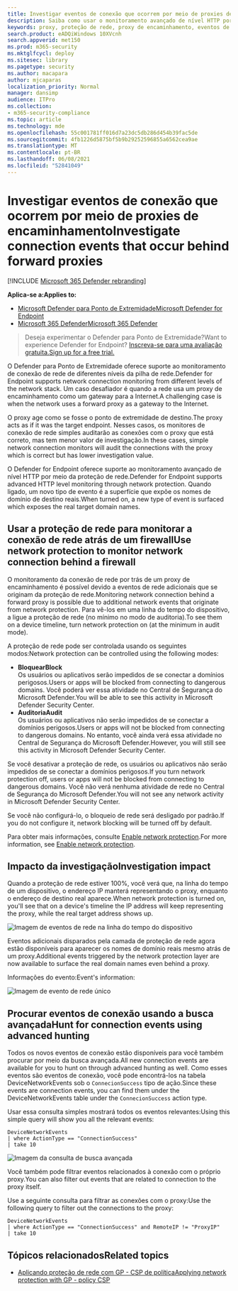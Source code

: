 ```yaml
---
title: Investigar eventos de conexão que ocorrem por meio de proxies de encaminhamento
description: Saiba como usar o monitoramento avançado de nível HTTP por meio da proteção de rede no Microsoft Defender para Ponto de Extremidade, que apresenta um destino real, em vez de um proxy.
keywords: proxy, proteção de rede, proxy de encaminhamento, eventos de rede, auditoria, bloco, nomes de domínio, domínio
search.product: eADQiWindows 10XVcnh
search.appverid: met150
ms.prod: m365-security
ms.mktglfcycl: deploy
ms.sitesec: library
ms.pagetype: security
ms.author: macapara
author: mjcaparas
localization_priority: Normal
manager: dansimp
audience: ITPro
ms.collection:
- m365-security-compliance
ms.topic: article
ms.technology: mde
ms.openlocfilehash: 55c001781ff016d7a23dc5db286d454b39fac5de
ms.sourcegitcommit: 4fb1226d5875bf5b9b29252596855a6562cea9ae
ms.translationtype: MT
ms.contentlocale: pt-BR
ms.lasthandoff: 06/08/2021
ms.locfileid: "52841049"
---
```

# <a name="investigate-connection-events-that-occur-behind-forward-proxies"></a><span data-ttu-id="fd85e-104">Investigar eventos de conexão que ocorrem por meio de proxies de encaminhamento</span><span class="sxs-lookup"><span data-stu-id="fd85e-104">Investigate connection events that occur behind forward proxies</span></span>

[!INCLUDE [Microsoft 365 Defender rebranding](../../includes/microsoft-defender.md)]

<span data-ttu-id="fd85e-105">**Aplica-se a:**</span><span class="sxs-lookup"><span data-stu-id="fd85e-105">**Applies to:**</span></span>
- [<span data-ttu-id="fd85e-106">Microsoft Defender para Ponto de Extremidade</span><span class="sxs-lookup"><span data-stu-id="fd85e-106">Microsoft Defender for Endpoint</span></span>](https://go.microsoft.com/fwlink/p/?linkid=2154037)
- [<span data-ttu-id="fd85e-107">Microsoft 365 Defender</span><span class="sxs-lookup"><span data-stu-id="fd85e-107">Microsoft 365 Defender</span></span>](https://go.microsoft.com/fwlink/?linkid=2118804)

> <span data-ttu-id="fd85e-108">Deseja experimentar o Defender para Ponto de Extremidade?</span><span class="sxs-lookup"><span data-stu-id="fd85e-108">Want to experience Defender for Endpoint?</span></span> [<span data-ttu-id="fd85e-109">Inscreva-se para uma avaliação gratuita.</span><span class="sxs-lookup"><span data-stu-id="fd85e-109">Sign up for a free trial.</span></span>](https://www.microsoft.com/microsoft-365/windows/microsoft-defender-atp?ocid=docs-wdatp-investigatemachines-abovefoldlink)

<span data-ttu-id="fd85e-110">O Defender para Ponto de Extremidade oferece suporte ao monitoramento de conexão de rede de diferentes níveis da pilha de rede.</span><span class="sxs-lookup"><span data-stu-id="fd85e-110">Defender for Endpoint supports network connection monitoring from different levels of the network stack.</span></span> <span data-ttu-id="fd85e-111">Um caso desafiador é quando a rede usa um proxy de encaminhamento como um gateway para a Internet.</span><span class="sxs-lookup"><span data-stu-id="fd85e-111">A challenging case is when the network uses a forward proxy as a gateway to the Internet.</span></span>

<span data-ttu-id="fd85e-112">O proxy age como se fosse o ponto de extremidade de destino.</span><span class="sxs-lookup"><span data-stu-id="fd85e-112">The proxy acts as if it was the target endpoint.</span></span>  <span data-ttu-id="fd85e-113">Nesses casos, os monitores de conexão de rede simples auditarão as conexões com o proxy que está correto, mas tem menor valor de investigação.</span><span class="sxs-lookup"><span data-stu-id="fd85e-113">In these cases, simple network connection monitors will audit the connections with the proxy which is correct but has lower investigation value.</span></span> 

<span data-ttu-id="fd85e-114">O Defender for Endpoint oferece suporte ao monitoramento avançado de nível HTTP por meio da proteção de rede.</span><span class="sxs-lookup"><span data-stu-id="fd85e-114">Defender for Endpoint supports advanced HTTP level monitoring through network protection.</span></span> <span data-ttu-id="fd85e-115">Quando ligado, um novo tipo de evento é a superfície que expõe os nomes de domínio de destino reais.</span><span class="sxs-lookup"><span data-stu-id="fd85e-115">When turned on, a new type of event is surfaced which exposes the real target domain names.</span></span>

## <a name="use-network-protection-to-monitor-network-connection-behind-a-firewall"></a><span data-ttu-id="fd85e-116">Usar a proteção de rede para monitorar a conexão de rede atrás de um firewall</span><span class="sxs-lookup"><span data-stu-id="fd85e-116">Use network protection to monitor network connection behind a firewall</span></span>
<span data-ttu-id="fd85e-117">O monitoramento da conexão de rede por trás de um proxy de encaminhamento é possível devido a eventos de rede adicionais que se originam da proteção de rede.</span><span class="sxs-lookup"><span data-stu-id="fd85e-117">Monitoring network connection behind a forward proxy is possible due to additional network events that originate from network protection.</span></span> <span data-ttu-id="fd85e-118">Para vê-los em uma linha do tempo do dispositivo, a ligue a proteção de rede (no mínimo no modo de auditoria).</span><span class="sxs-lookup"><span data-stu-id="fd85e-118">To see them on a device timeline, turn network protection on (at the minimum in audit mode).</span></span> 

<span data-ttu-id="fd85e-119">A proteção de rede pode ser controlada usando os seguintes modos:</span><span class="sxs-lookup"><span data-stu-id="fd85e-119">Network protection can be controlled using the following modes:</span></span>

- <span data-ttu-id="fd85e-120">**Bloquear**</span><span class="sxs-lookup"><span data-stu-id="fd85e-120">**Block**</span></span> <br> <span data-ttu-id="fd85e-121">Os usuários ou aplicativos serão impedidos de se conectar a domínios perigosos.</span><span class="sxs-lookup"><span data-stu-id="fd85e-121">Users or apps will be blocked from connecting to dangerous domains.</span></span> <span data-ttu-id="fd85e-122">Você poderá ver essa atividade no Central de Segurança do Microsoft Defender.</span><span class="sxs-lookup"><span data-stu-id="fd85e-122">You will be able to see this activity in Microsoft Defender Security Center.</span></span>
- <span data-ttu-id="fd85e-123">**Auditoria**</span><span class="sxs-lookup"><span data-stu-id="fd85e-123">**Audit**</span></span> <br> <span data-ttu-id="fd85e-124">Os usuários ou aplicativos não serão impedidos de se conectar a domínios perigosos.</span><span class="sxs-lookup"><span data-stu-id="fd85e-124">Users or apps will not be blocked from connecting to dangerous domains.</span></span> <span data-ttu-id="fd85e-125">No entanto, você ainda verá essa atividade no Central de Segurança do Microsoft Defender.</span><span class="sxs-lookup"><span data-stu-id="fd85e-125">However, you will still see this activity in Microsoft Defender Security Center.</span></span>


<span data-ttu-id="fd85e-126">Se você desativar a proteção de rede, os usuários ou aplicativos não serão impedidos de se conectar a domínios perigosos.</span><span class="sxs-lookup"><span data-stu-id="fd85e-126">If you turn network protection off, users or apps will not be blocked from connecting to dangerous domains.</span></span> <span data-ttu-id="fd85e-127">Você não verá nenhuma atividade de rede no Central de Segurança do Microsoft Defender.</span><span class="sxs-lookup"><span data-stu-id="fd85e-127">You will not see any network activity in Microsoft Defender Security Center.</span></span>

<span data-ttu-id="fd85e-128">Se você não configurá-lo, o bloqueio de rede será desligado por padrão.</span><span class="sxs-lookup"><span data-stu-id="fd85e-128">If you do not configure it, network blocking will be turned off by default.</span></span>

<span data-ttu-id="fd85e-129">Para obter mais informações, consulte [Enable network protection](enable-network-protection.md).</span><span class="sxs-lookup"><span data-stu-id="fd85e-129">For more information, see [Enable network protection](enable-network-protection.md).</span></span>

## <a name="investigation-impact"></a><span data-ttu-id="fd85e-130">Impacto da investigação</span><span class="sxs-lookup"><span data-stu-id="fd85e-130">Investigation impact</span></span>
<span data-ttu-id="fd85e-131">Quando a proteção de rede estiver 100%, você verá que, na linha do tempo de um dispositivo, o endereço IP manterá representando o proxy, enquanto o endereço de destino real aparece.</span><span class="sxs-lookup"><span data-stu-id="fd85e-131">When network protection is turned on, you'll see that on a device's timeline the IP address will keep representing the proxy, while the real target address shows up.</span></span>

![Imagem de eventos de rede na linha do tempo do dispositivo](images/atp-proxy-investigation.png)

<span data-ttu-id="fd85e-133">Eventos adicionais disparados pela camada de proteção de rede agora estão disponíveis para aparecer os nomes de domínio reais mesmo atrás de um proxy.</span><span class="sxs-lookup"><span data-stu-id="fd85e-133">Additional events triggered by the network protection layer are now available to surface the real domain names even behind a proxy.</span></span>

<span data-ttu-id="fd85e-134">Informações do evento:</span><span class="sxs-lookup"><span data-stu-id="fd85e-134">Event's information:</span></span>

![Imagem de evento de rede único](images/atp-proxy-investigation-event.png)



## <a name="hunt-for-connection-events-using-advanced-hunting"></a><span data-ttu-id="fd85e-136">Procurar eventos de conexão usando a busca avançada</span><span class="sxs-lookup"><span data-stu-id="fd85e-136">Hunt for connection events using advanced hunting</span></span> 
<span data-ttu-id="fd85e-137">Todos os novos eventos de conexão estão disponíveis para você também procurar por meio da busca avançada.</span><span class="sxs-lookup"><span data-stu-id="fd85e-137">All new connection events are available for you to hunt on through advanced hunting as well.</span></span> <span data-ttu-id="fd85e-138">Como esses eventos são eventos de conexão, você pode encontrá-los na tabela DeviceNetworkEvents sob o `ConnecionSuccess` tipo de ação.</span><span class="sxs-lookup"><span data-stu-id="fd85e-138">Since these events are connection events, you can find them under the DeviceNetworkEvents table under the `ConnecionSuccess` action type.</span></span>

<span data-ttu-id="fd85e-139">Usar essa consulta simples mostrará todos os eventos relevantes:</span><span class="sxs-lookup"><span data-stu-id="fd85e-139">Using this simple query will show you all the relevant events:</span></span>

```
DeviceNetworkEvents
| where ActionType == "ConnectionSuccess" 
| take 10
```

![Imagem da consulta de busca avançada](images/atp-proxy-investigation-ah.png)

<span data-ttu-id="fd85e-141">Você também pode filtrar eventos relacionados à conexão com o próprio proxy.</span><span class="sxs-lookup"><span data-stu-id="fd85e-141">You can also filter out  events that are related to connection to the proxy itself.</span></span> 

<span data-ttu-id="fd85e-142">Use a seguinte consulta para filtrar as conexões com o proxy:</span><span class="sxs-lookup"><span data-stu-id="fd85e-142">Use the following query to filter out the connections to the proxy:</span></span>

```
DeviceNetworkEvents
| where ActionType == "ConnectionSuccess" and RemoteIP != "ProxyIP"  
| take 10
```



## <a name="related-topics"></a><span data-ttu-id="fd85e-143">Tópicos relacionados</span><span class="sxs-lookup"><span data-stu-id="fd85e-143">Related topics</span></span>
- [<span data-ttu-id="fd85e-144">Aplicando proteção de rede com GP - CSP de política</span><span class="sxs-lookup"><span data-stu-id="fd85e-144">Applying network protection with GP - policy CSP</span></span>](/windows/client-management/mdm/policy-csp-defender#defender-enablenetworkprotection)
